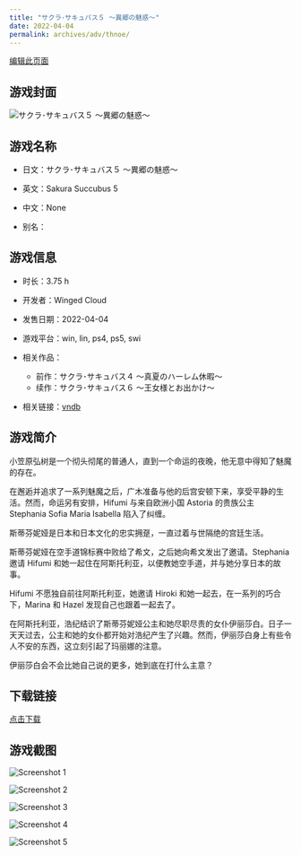 ```yaml
---
title: "サクラ･サキュバス５ ～異郷の魅惑～"
date: 2022-04-04
permalink: archives/adv/thnoe/
---
```

[编辑此页面](https://github.com/ACG-3/ADV3-source/blob/main/source/_posts/%E3%82%B5%E3%82%AF%E3%83%A9%EF%BD%A5%E3%82%B5%E3%82%AD%E3%83%A5%E3%83%90%E3%82%B9%EF%BC%95%20%EF%BD%9E%E7%95%B0%E9%83%B7%E3%81%AE%E9%AD%85%E6%83%91%EF%BD%9E.md)

## 游戏封面

![サクラ･サキュバス５ ～異郷の魅惑～](https://pan.timero.xyz/d/onedrive/img_lib_001/%E3%82%B5%E3%82%AF%E3%83%A9%EF%BD%A5%E3%82%B5%E3%82%AD%E3%83%A5%E3%83%90%E3%82%B9%EF%BC%95%20%EF%BD%9E%E7%95%B0%E9%83%B7%E3%81%AE%E9%AD%85%E6%83%91%EF%BD%9E_cover.avif)


## 游戏名称

- 日文：サクラ･サキュバス５ ～異郷の魅惑～
- 英文：Sakura Succubus 5
- 中文：None

- 别名：


## 游戏信息

- 时长：3.75 h
- 开发者：Winged Cloud
- 发售日期：2022-04-04
- 游戏平台：win, lin, ps4, ps5, swi
- 相关作品：
   - 前作：サクラ･サキュバス４ ～真夏のハーレム休暇～
   - 续作：サクラ･サキュバス６ ～王女様とお出かけ～

- 相关链接：[vndb](https://vndb.org/v33725)


## 游戏简介

小笠原弘树是一个彻头彻尾的普通人，直到一个命运的夜晚，他无意中得知了魅魔的存在。

在邂逅并追求了一系列魅魔之后，广木准备与他的后宫安顿下来，享受平静的生活。然而，命运另有安排，Hifumi 与来自欧洲小国 Astoria 的贵族公主 Stephania Sofia Maria Isabella 陷入了纠缠。

斯蒂芬妮娅是日本和日本文化的忠实拥趸，一直过着与世隔绝的宫廷生活。

斯蒂芬妮娅在空手道锦标赛中败给了希文，之后她向希文发出了邀请。Stephania 邀请 Hifumi 和她一起住在阿斯托利亚，以便教她空手道，并与她分享日本的故事。

Hifumi 不愿独自前往阿斯托利亚，她邀请 Hiroki 和她一起去，在一系列的巧合下，Marina 和 Hazel 发现自己也跟着一起去了。

在阿斯托利亚，浩纪结识了斯蒂芬妮娅公主和她尽职尽责的女仆伊丽莎白。日子一天天过去，公主和她的女仆都开始对浩纪产生了兴趣。然而，伊丽莎白身上有些令人不安的东西，这立刻引起了玛丽娜的注意。

伊丽莎白会不会比她自己说的更多，她到底在打什么主意？




## 下载链接

[点击下载](https://pan.timero.xyz/onedrive/adv_lib_001/%E3%82%B5%E3%82%AF%E3%83%A9%EF%BD%A5%E3%82%B5%E3%82%AD%E3%83%A5%E3%83%90%E3%82%B9%EF%BC%95%20%EF%BD%9E%E7%95%B0%E9%83%B7%E3%81%AE%E9%AD%85%E6%83%91%EF%BD%9E)


## 游戏截图


![Screenshot 1](https://pan.timero.xyz/d/onedrive/img_lib_001/%E3%82%B5%E3%82%AF%E3%83%A9%EF%BD%A5%E3%82%B5%E3%82%AD%E3%83%A5%E3%83%90%E3%82%B9%EF%BC%95%20%EF%BD%9E%E7%95%B0%E9%83%B7%E3%81%AE%E9%AD%85%E6%83%91%EF%BD%9E_Screenshot_1.avif)

![Screenshot 2](https://pan.timero.xyz/d/onedrive/img_lib_001/%E3%82%B5%E3%82%AF%E3%83%A9%EF%BD%A5%E3%82%B5%E3%82%AD%E3%83%A5%E3%83%90%E3%82%B9%EF%BC%95%20%EF%BD%9E%E7%95%B0%E9%83%B7%E3%81%AE%E9%AD%85%E6%83%91%EF%BD%9E_Screenshot_2.avif)

![Screenshot 3](https://pan.timero.xyz/d/onedrive/img_lib_001/%E3%82%B5%E3%82%AF%E3%83%A9%EF%BD%A5%E3%82%B5%E3%82%AD%E3%83%A5%E3%83%90%E3%82%B9%EF%BC%95%20%EF%BD%9E%E7%95%B0%E9%83%B7%E3%81%AE%E9%AD%85%E6%83%91%EF%BD%9E_Screenshot_3.avif)

![Screenshot 4](https://pan.timero.xyz/d/onedrive/img_lib_001/%E3%82%B5%E3%82%AF%E3%83%A9%EF%BD%A5%E3%82%B5%E3%82%AD%E3%83%A5%E3%83%90%E3%82%B9%EF%BC%95%20%EF%BD%9E%E7%95%B0%E9%83%B7%E3%81%AE%E9%AD%85%E6%83%91%EF%BD%9E_Screenshot_4.avif)

![Screenshot 5](https://pan.timero.xyz/d/onedrive/img_lib_001/%E3%82%B5%E3%82%AF%E3%83%A9%EF%BD%A5%E3%82%B5%E3%82%AD%E3%83%A5%E3%83%90%E3%82%B9%EF%BC%95%20%EF%BD%9E%E7%95%B0%E9%83%B7%E3%81%AE%E9%AD%85%E6%83%91%EF%BD%9E_Screenshot_5.avif)

